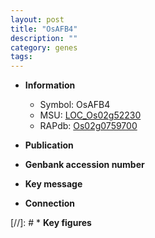 ```yaml
---
layout: post
title: "OsAFB4"
description: ""
category: genes
tags: 
---
```


* **Information**  
    + Symbol: OsAFB4  
    + MSU: [LOC_Os02g52230](http://rice.uga.edu/cgi-bin/ORF_infopage.cgi?orf=LOC_Os02g52230)  
    + RAPdb: [Os02g0759700](http://rapdb.dna.affrc.go.jp/viewer/gbrowse_details/irgsp1?name=Os02g0759700)  

* **Publication**  

* **Genbank accession number**  

* **Key message**  

* **Connection**  

[//]: # * **Key figures**  


